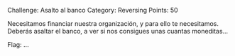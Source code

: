 Challenge: Asalto al banco
Category: Reversing
Points: 50

Necesitamos financiar nuestra organización, y para ello te necesitamos. Deberás asaltar el banco, a ver si nos consigues unas cuantas moneditas...

Flag: ...
